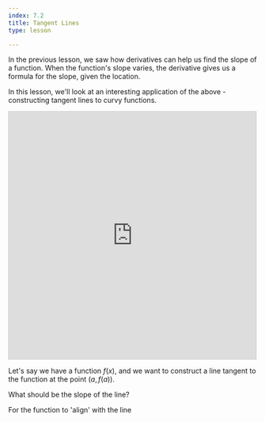 ```yaml
---
index: 7.2
title: Tangent Lines
type: lesson

---
```


In the previous lesson, we saw how derivatives can help us find the slope of a function. When the function's slope varies, the derivative gives us a formula for the slope, given the location.

In this lesson, we'll look at an interesting application of the above - constructing tangent lines to curvy functions.

<iframe src="https://www.desmos.com/calculator/vcpwd6c0uz?embed" width="500" height="500" style="border: 1px solid #ccc" frameborder=0></iframe>

Let's say we have a function $f(x)$, and we want to construct a line tangent to the function at the point $\left(a,f(a)\right).$

What should be the slope of the line? 

For the function to 'align' with the line 
<!--stackedit_data:
eyJoaXN0b3J5IjpbLTE5NzY2OTk2NTIsMTc4NDU5ODA3OV19
-->